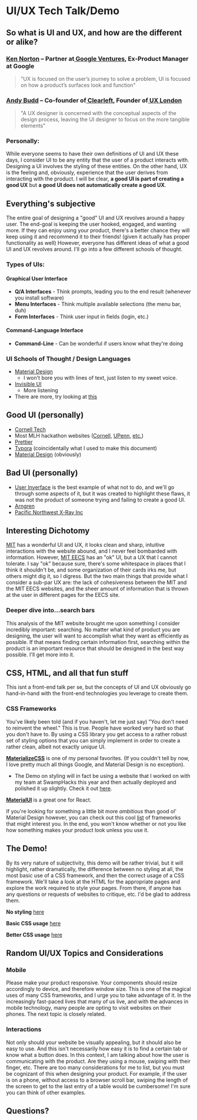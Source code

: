 # UI/UX Tech Talk/Demo



## So what is UI and UX, and how are the different or alike?

### [Ken Norton](https://www.kennorton.com/) – Partner at[ Google Ventures](http://www.gv.com/), Ex-Product Manager at Google

> "UX is focused on the user’s journey to solve a problem, UI is focused on how a product’s surfaces look and function"

### [Andy Budd](http://andybudd.com/) – Co-founder of[ Clearleft](http://clearleft.com/), Founder of[ UX London](http://uxlondon.com/)

> "A UX designer is concerned with the conceptual aspects of the design process, leaving the UI designer to focus on the more tangible elements"

### Personally:

While everyone seems to have their own definitions of UI and UX these days, I consider UI to be any entity that the user of a product interacts with. Designing a UI involves the styling of these entities. On the other hand, UX is the feeling and, obviously, experience that the user derives from interacting with the product. I will be clear, **a good UI is part of creating a good UX** but **a good UI does not automatically create a good UX**.



## Everything's subjective

The entire goal of designing a "good" UI and UX revolves around a happy user. The end-goal is keeping the user hooked, engaged, and wanting more. If they can enjoy using your product, there's a better chance they will keep using it and recommend it to their friends! (given it actually has proper functionality as well) However, everyone has different ideas of what a good UI and UX revolves around. I'll go into a few different schools of thought.

### Types of UIs:

#### Graphical User Interface

- **Q/A Interfaces** - Think prompts, leading you to the end result (whenever you install software)
- **Menu Interfaces** - Think multiple available selections (the menu bar, duh)
- **Form Interfaces** - Think user input in fields (login, etc.)

#### Command-Language Interface

- **Command-Line** - Can be wonderful if users know what they're doing

### UI Schools of Thought / Design Languages

- [Material Design](https://material.io)
  - I won't bore you with lines of text, just listen to my sweet voice.
- [Invisible UI](https://www.usertesting.com/blog/invisible-ui)
  - More listening
- There are more, try looking at [this](https://design-languages.com/)



## Good UI (personally)

- [Cornell Tech](https://tech.cornell.edu/)
- Most MLH hackathon websites ([Cornell](https://www.bigredhacks.com/), [UPenn](http://2019f.pennapps.com/), [etc.](https://mlh.io/seasons/na-2020/events))
- [Prettier](https://prettier.io/)
- [Typora](https://typora.io) (coincidentally what I used to make this document)
- [Material Design](https://material.io/) (obviously)

## Bad UI (personally)

- [User Inyerface](https://userinyerface.com/) is the best example of what not to do, and we'll go through some aspects of it, but it was created to highlight these flaws, it was not the product of someone trying and failing to create a good UI.
- [Arngren](http://arngren.net/)
- [Pacific Northwest X-Ray Inc](http://www.pnwx.com/)



## Interesting Dichotomy

[MIT](http://www.mit.edu/) has a wonderful UI and UX, it looks clean and sharp, intuitive interactions with the website abound, and I never feel bombarded with information. However, [MIT EECS](https://www.eecs.mit.edu/) has an "ok" UI, but a UX that I cannot tolerate. I say "ok" because sure, there's some whitespace in places that I think it shouldn't be, and some organization of their cards irks me, but others might dig it, so I digress. But the two main things that provide what I consider a sub-par UX are: the lack of cohesiveness between the MIT and the MIT EECS websites, and the sheer amount of information that is thrown at the user in different pages for the EECS site.

### Deeper dive into...search bars

This analysis of the MIT website brought me upon something I consider incredibly important: searching. No matter what kind of product you are designing, the user will want to accomplish what they want as efficiently as possible. If that means finding certain information first, searching within the product is an important resource that should be designed in the best way possible. I'll get more into it.



## CSS, HTML, and all that fun stuff

This isnt a front-end talk per se, but the concepts of UI and UX obviously go hand-in-hand with the front-end technologies you leverage to create them.

### CSS Frameworks

You've likely been told (and if you haven't, let me just say) "You don't need to reinvent the wheel." This is true. People have worked very hard so that you don't have to. By using a CSS library you get access to a rather robust set of styling options that you can simply implement in order to create a rather clean, albeit not exactly *unique* UI.

**[MaterializeCSS](https://materializecss.com/)** is one of my personal favorites. (If you couldn't tell by now, I love pretty much all things Google, and Material Design is no exception). 

- The Demo on styling will in fact be using a website that I worked on with my team at SwampHacks this year and then actually deployed and polished it up slightly. Check it out [here](https://swmp-sblease.herokuapp.com/).

**[MaterialUI](https://material-ui.com/)** is a great one for React.

If you're looking for something a little bit more *ambitious* than good ol' Material Design however, you can check out this cool [list](https://geekflare.com/best-css-frameworks/) of frameworks that might interest you. In the end, you won't know whether or not you like how something makes your product look unless you use it.



## The Demo!

By its very nature of subjectivity, this demo will be rather trivial, but it will highlight, rather dramatically, the difference between no styling at all, the most basic use of a CSS framework, and then the correct usage of a CSS framework. We'll take a look at the HTML for the appropriate pages and explore the work required to style your pages. From there, if anyone has any questions or requests of websites to critique, etc. I'd be glad to address them.

**No styling** [here](https://swmp-sblease.herokuapp.com/listing_bad/)

**Basic CSS usage** [here](https://swmp-sblease.herokuapp.com/listing_med/)

**Better CSS usage** [here](https://swmp-sblease.herokuapp.com/listing/)



## Random UI/UX Topics and Considerations

### Mobile

Please make your product responsive. Your components should resize accordingly to device, and therefore window size. This is one of the magical uses of many CSS frameworks, and I urge you to take advantage of it. In the increasingly fast-paced lives that many of us live, and with the advances in mobile technology, many people are opting to visit websites on their phones. The next topic is closely related.

### Interactions

Not only should your website be visually appealing, but it should also be easy to use. And this isn't necessarily how easy it is to find a certain tab or know what a button does. In this context, I am talking about how the user is communicating with the product. Are they using a mouse, swiping with their finger, etc. There are too many considerations for me to list, but you must be cognizant of this when designing your product. For example, if the user is on a phone, without access to a browser scroll bar, swiping the length of the screen to get to the last entry of a table would be cumbersome! I'm sure you can think of other examples.



## Questions?